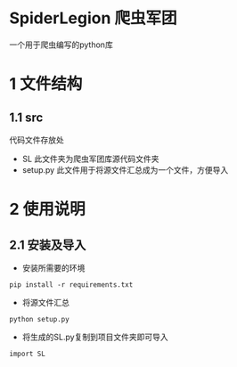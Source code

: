 # SpiderLegion 爬虫军团
一个用于爬虫编写的python库
# 1 文件结构
## 1.1 src
代码文件存放处
- SL 此文件夹为爬虫军团库源代码文件夹
- setup.py 此文件用于将源文件汇总成为一个文件，方便导入

# 2 使用说明
## 2.1 安装及导入
- 安装所需要的环境
```
pip install -r requirements.txt
```
- 将源文件汇总
```
python setup.py
```
- 将生成的SL.py复制到项目文件夹即可导入
```
import SL
```
